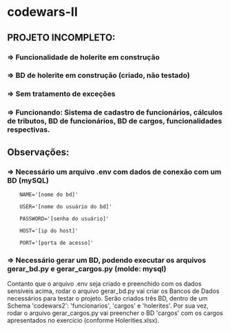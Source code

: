 # codewars-II

## PROJETO INCOMPLETO:
### => Funcionalidade de holerite em construção
### => BD de holerite em construção (criado, não testado)
### => Sem tratamento de exceções
### => Funcionando: Sistema de cadastro de funcionários, cálculos de tributos, BD de funcionários, BD de cargos, funcionalidades respectivas.


## Observações:
### => Necessário um arquivo .env com dados de conexão com um BD (mySQL)

        NAME='[nome do bd]'
        
        USER='[nome do usuário do bd]'
        
        PASSWORD='[senha do usuário]'
        
        HOST='[ip do host]'
        
        PORT='[porta de acesso]'

### => Necessário gerar um BD, podendo executar os arquivos gerar_bd.py e gerar_cargos.py (molde: mysql)
Contanto que o arquivo .env seja criado e preenchido com os dados sensíveis acima, rodar o arquivo gerar_bd.py vai criar os Bancos de Dados necessários para testar o projeto.
Serão criados três BD, dentro de um Schema 'codewars2': 'funcionarios', 'cargos' e 'holerites'.
Por sua vez, rodar o arquivo gerar_cargos.py vai preencher o BD 'cargos' com os cargos apresentados no exercício (conforme Holerities.xlsx).


